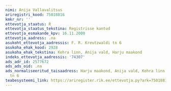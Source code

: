 ```yaml
---
nimi: Anija Vallavalitsus
ariregistri_kood: 75018816
kmkr_nr: ''
ettevotja_staatus: R
ettevotja_staatus_tekstina: Registrisse kantud
ettevotja_esmakande_kpv: 16.11.2000
ettevotja_aadress: .na
asukoht_ettevotja_aadressis: F. R. Kreutzwaldi tn 6
asukoha_ehak_kood: 2928
asukoha_ehak_tekstina: Kehra linn, Anija vald, Harju maakond
indeks_ettevotja_aadressis: '74307'
ads_adr_id: 2577672
ads_ads_oid: .na
ads_normaliseeritud_taisaadress: Harju maakond, Anija vald, Kehra linn, F. R. Kreutzwaldi
  tn 6
teabesysteemi_link: https://ariregister.rik.ee/ettevotja.py?ark=75018816&ref=rekvisiidid
---
```

